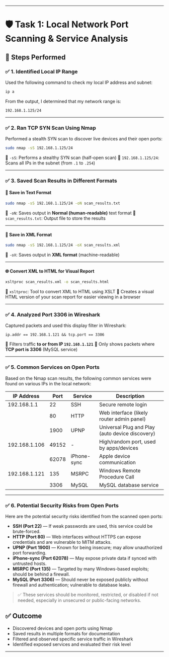 
---

# 🛡️ Task 1: Local Network Port Scanning & Service Analysis

## 🧪 Steps Performed

### ✅ 1. Identified Local IP Range
Used the following command to check my local IP address and subnet:
```bash
ip a
````

From the output, I determined that my network range is:

```
192.168.1.125/24
```

---

### ✅ 2. Ran TCP SYN Scan Using Nmap

Performed a stealth SYN scan to discover live devices and their open ports:

```bash
sudo nmap -sS 192.168.1.125/24
```

🔹 `-sS`: Performs a stealthy SYN scan (half-open scan)
🔹 `192.168.1.125/24`: Scans all IPs in the subnet (from `.1` to `.254`)

---

### ✅ 3. Saved Scan Results in Different Formats

#### 📄 Save in Text Format

```bash
sudo nmap -sS 192.168.1.125/24 -oN scan_results.txt
```

🔹 `-oN`: Saves output in **Normal (human-readable)** text format
🔹 `scan_results.txt`: Output file to store the results

---

#### 📄 Save in XML Format

```bash
sudo nmap -sS 192.168.1.125/24 -oX scan_results.xml
```

🔹 `-oX`: Saves output in **XML format** (machine-readable)

---

#### 🌐 Convert XML to HTML for Visual Report

```bash
xsltproc scan_results.xml -o scan_results.html
```

🔹 `xsltproc`: Tool to convert XML to HTML using XSLT
🔹 Creates a visual HTML version of your scan report for easier viewing in a browser

---

### ✅ 4. Analyzed Port 3306 in Wireshark

Captured packets and used this display filter in Wireshark:

```wireshark
ip.addr == 192.168.1.121 && tcp.port == 3306
```

🔹 Filters traffic **to or from IP `192.168.1.121`**
🔹 Only shows packets where **TCP port is 3306** (MySQL service)

---
### ✅ 5. Common Services on Open Ports

Based on the Nmap scan results, the following common services were found on various IPs in the local network:

| IP Address    | Port  | Service     | Description                                     |
| ------------- | ----- | ----------- | ----------------------------------------------- |
| 192.168.1.1   | 22    | SSH         | Secure remote login                             |
|               | 80    | HTTP        | Web interface (likely router admin panel)       |
|               | 1900  | UPNP        | Universal Plug and Play (auto device discovery) |
| 192.168.1.106 | 49152 | -           | High/random port, used by apps/devices          |
|               | 62078 | iPhone-sync | Apple device communication                      |
| 192.168.1.121 | 135   | MSRPC       | Windows Remote Procedure Call                   |
|               | 3306  | MySQL       | MySQL database service                          |

---

### ✅ 6. Potential Security Risks from Open Ports

Here are the potential security risks identified from the scanned open ports:

* **SSH (Port 22)** — If weak passwords are used, this service could be brute-forced.
* **HTTP (Port 80)** — Web interfaces without HTTPS can expose credentials and are vulnerable to MITM attacks.
* **UPNP (Port 1900)** — Known for being insecure; may allow unauthorized port forwarding.
* **iPhone-sync (Port 62078)** — May expose private data if synced with untrusted hosts.
* **MSRPC (Port 135)** — Targeted by many Windows-based exploits; should be behind a firewall.
* **MySQL (Port 3306)** — Should never be exposed publicly without firewall and authentication; vulnerable to database leaks.

> ✅ These services should be monitored, restricted, or disabled if not needed, especially in unsecured or public-facing networks.


## ✅ Outcome

* Discovered devices and open ports using Nmap
* Saved results in multiple formats for documentation
* Filtered and observed specific service traffic in Wireshark
* Identified exposed services and evaluated their risk level


---


